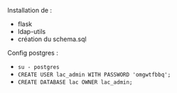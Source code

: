 Installation de :
- flask
- ldap-utils
- création du schema.sql

Config postgres :
- `su - postgres `
- `CREATE USER lac_admin WITH PASSWORD 'omgwtfbbq';`
- `CREATE DATABASE lac OWNER lac_admin;`

